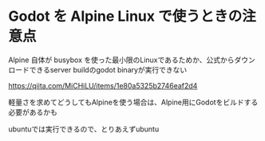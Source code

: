 # Godot を Alpine Linux で使うときの注意点

Alpine 自体が busybox を使った最小限のLinuxであるためか、公式からダウンロードできるserver buildのgodot binaryが実行できない

https://qiita.com/MiCHiLU/items/1e80a5325b2746eaf2d4

軽量さを求めてどうしてもAlpineを使う場合は、Alpine用にGodotをビルドする必要があるかも


ubuntuでは実行できるので、とりあえずubuntu
